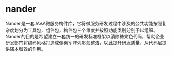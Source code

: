 # nander
Nander是一套JAVA微服务构件库，它将微服务研发过程中涉及的公共功能按照复杂度划分为工具包，组件包，构件包三个维度并按照功能类别分别予以组织。Nander的目的是希望建立一套统一的研发标准框架以消除糖果色代码，帮助企业研发部门将编码风格打造成像秦军阵列那般整洁，以此提升研发质量，从代码层提供降本增效的作用。
